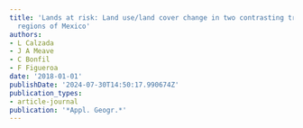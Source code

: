 ```yaml
---
title: 'Lands at risk: Land use/land cover change in two contrasting tropical dry
  regions of Mexico'
authors:
- L Calzada
- J A Meave
- C Bonfil
- F Figueroa
date: '2018-01-01'
publishDate: '2024-07-30T14:50:17.990674Z'
publication_types:
- article-journal
publication: '*Appl. Geogr.*'
---
```

